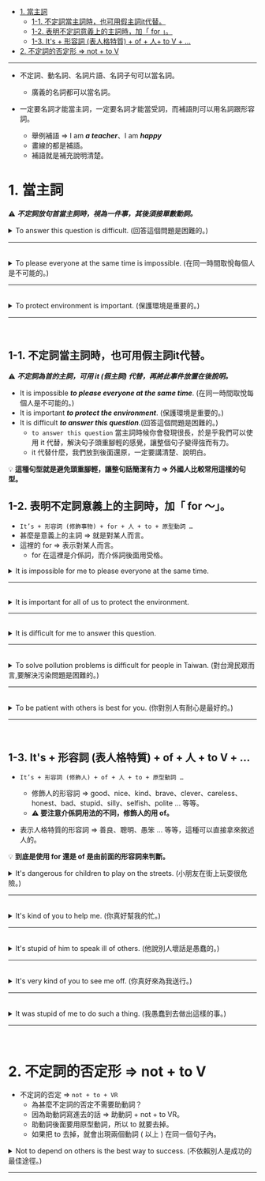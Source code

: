 * [1. 當主詞](#1當主詞)
    * [1-1. 不定詞當主詞時，也可用假主詞it代替。](#1-1不定詞當主詞時也可用假主詞it代替)     
    * [1-2. 表明不定詞意義上的主詞時，加「 for 」。](#1-2表明不定詞意義上的主詞時加for)
    * [1-3. It's + 形容詞 (表人格特質) + of + 人+ to V + …](#1-3Its形容詞表人格特質of人toV)
* [2. 不定詞的否定形 ⇒ not + to V](#2不定詞的否定形nottoV)
---

- 不定詞、動名詞、名詞片語、名詞子句可以當名詞。
  - 廣義的名詞都可以當名詞。

- 一定要名詞才能當主詞，一定要名詞才能當受詞，而補語則可以用名詞跟形容詞。
  - 舉例補語  ⇒  I am ***a teacher***、I am ***happy***
  - 畫線的都是補語。
  - 補語就是補充說明清楚。
 
# 1.&nbsp;當主詞

⚠️ ***不定詞放句首當主詞時，視為一件事，其後須接單數動詞。***

<details>
  <summary>
    To answer this question is difficult. (回答這個問題是困難的。)
  </summary>
    
  - 不定詞當主詞的時候，視為一件事情，所以後面要使用單數動詞。
  - 在這裡就算 question 是複數，動詞也必須要用單數動詞，因為真正的主詞是不定詞 ⇒ `to answer this question`。
    - 重點在於回答這個問題`to answer this question`視為一件事，所以要接單數動詞。
</details>

---
<br>

<details>
  <summary>
    To please everyone at the same time is impossible. (在同一時間取悅每個人是不可能的。)
  </summary>

  - 一件事情  ⇒  `To please everyone at the same time` 這是一件事情，當然是名詞。
  - 主要要表達的要放在前面，所以主要要表達的是  ⇒  取悅每個人 `to please everyone` ，我們不可以直接寫 please ，而是要加上 to。
</details>

---
<br>

<details>
  <summary>
    To protect environment is important. (保護環境是重要的。)
  </summary>

</details>

---
<br>

## 1-1.&nbsp;不定詞當主詞時，也可用假主詞it代替。

⚠️ ***不定詞為首的主詞，可用 it (假主詞) 代替，再將此事件放置在後說明。***

- It is impossible ***to please everyone at the same time***. (在同一時間取悅每個人是不可能的。)
- It is important ***to protect the environment***. (保護環境是重要的。)
- It is difficult ***to answer this question***.(回答這個問題是困難的。)
    - `to answer this question` 當主詞時候你會發現很長，於是乎我們可以使用 it 代替，解決句子頭重腳輕的感覺，讓整個句子變得強而有力。
    - it 代替什麼，我們放到後面還原，一定要講清楚、說明白。


💡 **這種句型就是避免頭重腳輕，讓整句話簡潔有力  ⇒  外國人比較常用這樣的句型。**

## 1-2.&nbsp;表明不定詞意義上的主詞時，加「&nbsp;for&nbsp;〜」。
- `It’s + 形容詞 (修飾事物) + for + 人 + to + 原型動詞 …`
- 甚麼是意義上的主詞  ⇒  就是對某人而言。
- 這裡的 for  ⇒  表示對某人而言。
  - for 在這裡是介係詞，而介係詞後面用受格。

<details>
  <summary>
   It is impossible for me to please everyone at the same time.
  </summary>

  - ⇒  `To please everyone at the same time is impossible for me.`
</details>

---
<br>

<details>
  <summary>
   It is important for all of us to protect the environment.
  </summary>

   - ⇒  `To protect the environment is important for all of us.`
</details>

---
<br>

<details>
  <summary>
   It is difficult for me to answer this question.
  </summary>

   - ⇒  `To answer this question is difficult for me.`
   - `for + 人`  ⇒  對某人而言。
     - for 是介系詞，所以要使用受格。
</details>

---
<br>

<details>
  <summary>
   To solve pollution problems is difficult for people in Taiwan. (對台灣民眾而言,要解決污染問題是困難的。)
  </summary>

   - 不定詞當主詞的時候，視為一件事情，所以後面要使用單數動詞。
   - 等於  ⇒  `It is difficult for people in Taiwan to solve pollution problems.`
       - `To solve pollution problems` 當主詞你會發現很長，於是乎我們可以使用 it 代替，解決句子頭重腳輕的感覺。
       - 這件事情是困難的，而什麼事情是很困難的，我們放到後面還原。
       - it 代替什麼，我們放到後面還原，一定要講清楚、說明白。
   - question：指的是有疑問的問題，配的動詞是 answer 。
   - problem：難以解決的事情，配的動詞是 solve 。
</details>

---
<br>

<details>
  <summary>
   To be patient with others is best for you. (你對別人有耐心是最好的。)
  </summary>

   - 不定詞當主詞的時候，視為一件事情，所以後面要使用單數動詞。
   - 等於  ⇒  `It is best for you to be patient with others.`
       - `to be patient with others` 當主詞時候你會發現很長，於是乎我們可以使用 it 代替，解決句子頭重腳輕的感覺，讓整個句子變得強而有力。
       - it 代替什麼，我們放到後面還原，一定要講清楚、說明白。
   - be patient with somebody  ⇒  對 … 有耐心
       - 為甚麼用 to be patient ?
           - 因為 patient 是形容詞，表示狀態所以用 be 動詞，be 動詞的原型就是 be，to be 在中文是沒有翻譯的。
</details>

---
<br>

## 1-3.&nbsp;It's&nbsp;+&nbsp;形容詞&nbsp;(表人格特質)&nbsp;+&nbsp;of&nbsp;+&nbsp;人&nbsp;+&nbsp;to&nbsp;V&nbsp;+&nbsp;…
- `It’s + 形容詞 (修飾人) + of + 人 + to + 原型動詞 …`
  - 修飾人的形容詞  ⇒  good、nice、kind、brave、clever、careless、honest、bad、stupid、silly、selfish、polite ... 等等。
  - **⚠️ 要注意介係詞用法的不同，修飾人的用 of。**

- 表示人格特質的形容詞  ⇒  善良、聰明、愚笨 … 等等，這種可以直接拿來敘述人的。

💡 **到底是使用 for 還是 of 是由前面的形容詞來判斷。**

<details>
  <summary>
   It's dangerous for children to play on the streets. (小朋友在街上玩耍很危險。)
  </summary>

</details>

---
<br>

<details>
  <summary>
   It's kind of you to help me. (你真好幫我的忙。)
  </summary>
   
   - 等於  ⇒   `You're kind to help me.`
       - 換句話說如果介係詞換成 of 這樣的句型我們可以改成主詞直接用人也可以，但是如果是修飾事物的就沒有辦法。
   - 自我理解
       - kind of you  ⇒  你人真好
       - 為甚麼會覺得你人真好  ⇒  to help me，所以說 It 表示的就是 to help me 這件事情。
</details>

---
<br>

<details>
  <summary>
   It's stupid of him to speak ill of others. (他說別人壞話是愚蠢的。)
  </summary>
   
   - 等於  ⇒  `He is stupid to speak ill of others.`
       - 換句話說如果介係詞換成 of 這樣的句型我們可以改成主詞直接用人也可以，但是如果是修飾事物的就沒有辦法。
   - 自我理解
       - stupid of him  ⇒  他是愚蠢的
       - 為甚麼會覺得它愚蠢  ⇒  to speak ill of others. ，所以 It 表示的就是 to speak ill of others. 這件事情。
   - `speak ill of + 人`  ⇒  說別人的壞話。
       - 介係詞後面要用受詞。
</details>

---
<br>

<details>
  <summary>
     It's very kind of you to see me off. (你真好來為我送行。)
  </summary>
   
   - ⇒  `You're very kind ***to see me off***.`
       - 換句話說如果介係詞換成 of 這樣的句型我們可以改成主詞直接用人也可以，但是如果是修飾事物的就沒有辦法。
       - to see me off  ⇒  當副詞，表示原因。
       - 我為甚麼會覺得你人很好  ⇒  因為你來為我送行。
   - 為我送行這件事情用 it 來代替，而 it 所代替的事情用不定詞來還原。
   - 送行  ⇒  see off 。
       - 有受格的時候  ⇒  `see + 受格 + off`  是可以分開的動詞片語。
       - look at 注視  ⇒  `look at the girl.`  是不可以分開的動詞片語。
   - 【舉例】為我叔叔送行有 3 種說法
       1. see my uncle off
       2. see off my uncle
       3. see him off
</details>

---
<br>

<details>
  <summary>
     It was stupid of me to do such a thing. (我愚蠢到去做出這樣的事。)
  </summary>
   
   - ⇒  `I was stupid ***to do such a thing***.`
       - 換句話說如果介係詞換成 of 這樣的句型我們可以改成主詞直接用人也可以，但是如果是修飾事物的就沒有辦法。
       - `to do such a thing`  ⇒   當副詞，表示原因。
       - 我做那样的事情很愚蠢，原因是我做了那样的事情。
   - such 如此
       - 如果 such 後面是單數名詞  ⇒  `such + a/an + 單數名詞`
</details>

---
<br>

# 2.&nbsp;不定詞的否定形&nbsp;⇒&nbsp;not&nbsp;+&nbsp;to&nbsp;V

- 不定詞的否定  ⇒  `not + to + VR`
    - 為甚麼不定詞的否定不需要助動詞？
    - 因為助動詞寫進去的話  ⇒  助動詞 + not + to VR。
    - 助動詞後面要用原型動詞，所以 to 就要去掉。
    - 如果把 to 去掉，就會出現兩個動詞 ( 以上 ) 在同一個句子內。
 
<details>
  <summary>
     Not to depend on others is the best way to success. (不依賴別人是成功的最佳途徑。)
  </summary>
   
   - 不定詞的否定直接在前面加上 not 就可以了。
   - depend on  ⇒  依賴。
   - 動詞的單/複數一定是看主詞來表現，主詞是  ⇒  不要依賴別人 ( 指一件事情 ) ，而不是 others ，所以用 is。
       - 不定詞放句首當主詞，視為一件事情，其後須接單數動詞。
   - I don't depend on others.  ⇒  這裡的 depend on 是當動詞，而一般動詞的否定要先加上助動詞再加上 not。
</details>

---
<br>
